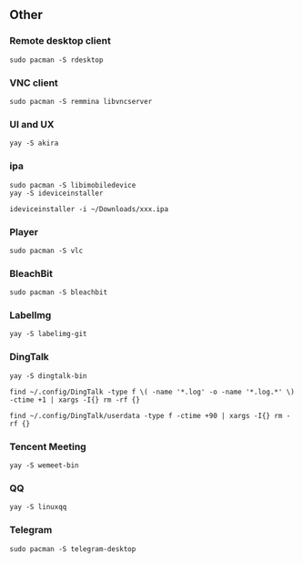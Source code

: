 ## Other

### Remote desktop client

```
sudo pacman -S rdesktop
```

### VNC client

```
sudo pacman -S remmina libvncserver
```

### UI and UX

```
yay -S akira
```

### ipa

```
sudo pacman -S libimobiledevice
yay -S ideviceinstaller

ideviceinstaller -i ~/Downloads/xxx.ipa
```

### Player

```
sudo pacman -S vlc
```

### BleachBit

```
sudo pacman -S bleachbit
```

### LabelImg

```
yay -S labelimg-git
```

### DingTalk

```
yay -S dingtalk-bin
```

```
find ~/.config/DingTalk -type f \( -name '*.log' -o -name '*.log.*' \) -ctime +1 | xargs -I{} rm -rf {}

find ~/.config/DingTalk/userdata -type f -ctime +90 | xargs -I{} rm -rf {}
```

### Tencent Meeting

```
yay -S wemeet-bin
```

### QQ

```
yay -S linuxqq
```

### Telegram

```
sudo pacman -S telegram-desktop
```
